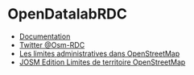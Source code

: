 # OpenDatalabRDC

* [Documentation](https://opendatalabrdc.github.io/Documentation/)
* [Twitter @Osm-RDC](https://twitter.com/OSM_CD)
* [Les limites administratives dans OpenStreetMap](Les_limites_administratives_dans_OpenStreetMap.md)
* [JOSM Edition Limites de territoire OpenStreetMap](JOSM_Edition_limites_de_territoire_OpenStreetMap.md)


